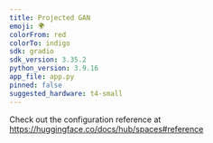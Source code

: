 ```yaml
---
title: Projected GAN
emoji: 🌍
colorFrom: red
colorTo: indigo
sdk: gradio
sdk_version: 3.35.2
python_version: 3.9.16
app_file: app.py
pinned: false
suggested_hardware: t4-small
---
```


Check out the configuration reference at https://huggingface.co/docs/hub/spaces#reference
